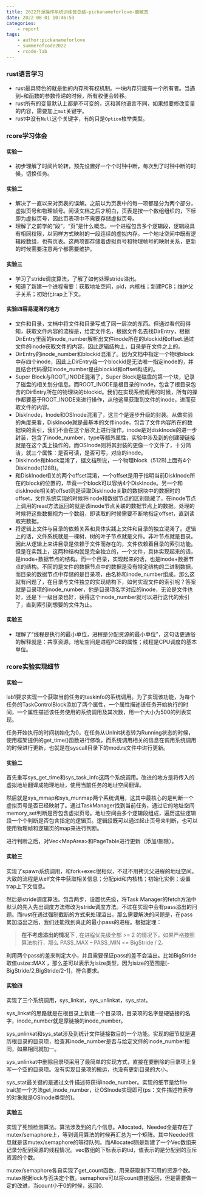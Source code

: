 ```yaml
---
title: 2022开源操作系统训练营总结-pickanameforlove-鹿敏宽
date: 2022-08-01 10:46:53
categories:
    - report
tags:
    - author:pickanameforlove
    - summerofcode2022
    - rcode-lab
---
```


<!-- more -->

### rust语言学习

* rust最具特色的就是他的内存所有权机制。一块内存只能有一个所有者。当遇到```=```和函数的参数传递的时候，所有权便会转移。
* rust所有的变量默认上都是不可变的，这和其他语言不同，如果想要修改变量的内容，需要加上```mut```关键字。
* rust中没有```Null```这个关键字，有的只是```Option```枚举类型。



### rcore学习体会

#### 实验一

* 初步理解了时间片轮转，预先设置好一个个时钟中断，每次到了时钟中断的时候，切换任务。

#### 实验二

* 解决了一直以来对页表的误解。之前以为页表中的每一项都是分为两个部分，虚拟页号和物理帧号。阅读文档之后才明白，页表是按一个数组组织的，下标即为虚拟页号，因此页表项中不需要存储虚拟页号。
* 理解了之前学的“段”，“页”是什么概念。一个进程包含多个逻辑段，逻辑段具有相同权限，以同样方式映射的一段连续的虚拟内存。一个地址空间中既有逻辑段数组，也有页表。这两项都存储着虚拟页号和物理帧号的映射关系，更新的时候需要注意两个都需要维护。

#### 实验三

* 学习了stride调度算法，了解了如何处理stride溢出。
* 知道了新建一个进程需要：获取地址空间，pid，内核栈；新建PCB；维护父子关系；初始化trap上下文。

#### 实验四容易混淆的地方

- 文件和目录，文档中将文件和目录写成了同一层次的东西。但通过看代码得知，获取文件内容的流程是，给定文件名，根据文件名去找DirEntry，根据DirEntry里面的inode\_number解析出文件inode所在的blockid和offset.通过文件的inode获取文件的内容。因此逻辑结构上，目录是在文件之上的。
- DirEntry的inode\_number和blockid混淆了。因为文档中指定一个物理block中存四个inode，因此上DirEntry给一个blockid是无法唯一指定inode的，并且结合代码得知inode\_number是由blockid和offset构成的。
- Super Block与ROOT\_INODE混淆了，Super Block是磁盘的第一个块，记录了磁盘的相关划分信息。而ROOT\_INODE是根目录的Inode，包含了根目录包含的DirEntry所在的物理块的blockid。我们在实现系统调用的时候，所有的操作都要基于ROOT\_INODE来进行操作，从他这里获取到文件的inode，进而获取文件的内容。
- DiskInode，Inode和OSInode混淆了，这三个是逐步升级的封装。从做实验的角度来看，DiskInode就是最基本的文件inode，包含了文件内容所在的数据块的索引，我们不会在这个层次上进行操作。inode是对diskInode的进一步封装，包含了inode\_number，type等额外属性，实验中涉及到的创建硬链接就是在这个类上操作的。而OSInode则将其封装的更像一个文件了，十分简洁，就三个属性：是否可读，是否可写，对应的inode。
- DiskInode和block混淆了，据文档所说，一个物理block（512B)上面有4个DiskInode(128B)。
- 和DiskInode相关的两个offset混淆，一个offset是用于指明当前DiskInode所在的block的位置的，毕竟一个block可以容纳4个DiskInode。另一个和diskInode相关的offset则是读取DiskInode关联的数据块中的数据时的offset，文件系统实现的时候将inode和数据节点的区别隐藏了，在inode节点上调用的read方法返回的就是该inode节点关联的数据节点上的数据。处理的时候将这些数据视为一个数组，即读取的时候需要不断地指定offset，直到读取完数据。
- 将逻辑上文件与目录的依赖关系和具体实践上文件和目录的独立混淆了。逻辑上的话，文件系统就是一棵树，树的叶子节点就是文件。非叶节点就是目录。因此从逻辑上来讲目录是依赖于文件而存在的，文件依赖着目录的索引功能。但是在实践上，这两种结构就是完全独立的，一个文件，具体实现起来的话，是inode+数据节点的结构。而一个目录，实现起来的话，也是inode+数据节点的结构。不同的是文件的数据节点中的数据是没有特定结构的二进制数据，而目录的数据节点中存储的是目录项，由名称和inode\_number组成。那么这就有问题了，在目录与文件独立的实现结构下，如何实现文件的索引呢？答案就是目录项的inode\_number，他是目录项名字对应的inode，无论是文件也好，还是下一级目录也好，获得这个inode\_number就可以进行迭代的索引了，直到索引到想要的文件为止。

#### 实验五

* 理解了“线程是执行的最小单位，进程是分配资源的最小单位”，这句话更通俗的解释就是：共享资源，地址空间是进程PCB的属性；线程是CPU调度的基本单位。

### rcore实验实现细节

#### 实验一

lab1要求实现一个获取当前任务的taskinfo的系统调用。为了实现该功能，为每个任务的TaskControlBlock添加了两个属性，一个属性描述该任务开始执行的时间，一个属性描述该任务使用的系统调用及其次数，用一个大小为500的列表实现。

任务开始执行的时间初始化为0，在任务从UnInit状态转为Running状态的时候，使用框架提供的get\_time()函数进行修改。而系统调用相关的信息在调用系统调用的时候进行更新，也就是在syscall目录下的mod.rs文件中进行更新。

#### 实验二

首先重写sys\_get\_time和sys\_task\_info这两个系统调用。改进的地方是将传入的虚拟地址翻译成物理地址，使用当前任务的地址空间翻译。

然后就是sys\_mmap和sys\_munmap两个系统调用，这其中最核心的是判断一个虚拟页号是否已经映射了。通过TaskManager找到当前任务，通过它的地址空间memory\_set判断是否包含虚拟页号。地址空间由多个逻辑段组成，遍历这些逻辑段一个个判断是否包含指定的逻辑页。逻辑段既可以通过起止页号来判断，也可以使用物理帧和逻辑页的map来进行判断。

进行判断之后，对Vec\<MapArea\>和PageTable进行更新（添加/删除）。

#### 实验三

实现了spawn系统调用，和fork+exec很相似，不过不用拷贝父进程的地址空间。大致的流程是从elf文件中获取相关信息；分配pid和内核栈；初始化实例；设置trap上下文信息。

然后是stride调度算法。包含两步，设置优先级，将Task Manager的fetch方法中默认的先入先出调度方法修改为stride调度方法。不过在实现中会有pass溢出的问题。而rust在通过强制截断的方式来处理溢出。那么需要解决的问题是，在pass累加溢出之后，我们还能找到真正的最小pass的进程。根据定理：

> **在不考虑溢出的情况下** , 在进程优先级全部 >= 2 的情况下，如果严格按照算法执行，那么 PASS\_MAX – PASS\_MIN <= BigStride / 2。

利用两个pass的差来判定大小，并且需要保证pass的差不会溢出。比如BigStride取值usize::MAX ，那么差可以表示为isize类型，因为isize的范围是[-BigStride/2,BigStride/2-1]，符合要求。

#### 实验四

实现了三个系统调用，sys\_linkat，sys\_unlinkat，sys\_stat。

sys\_linkat的思路就是在根目录上新建一个目录项，目录项的名字是硬链接的名字，inode\_number就是原链接的inode\_number。

sys\_unlinkat和sys\_stat涉及到统计文件链接数目的一个功能。实现的细节就是遍历根目录的目录项，检查其inode\_number是否与给定文件的inode\_number相同，如果相同就加一。

sys\_unlinkat中删除目录项采用了最简单的实现方式，直接在要删除的目录项上复写一个空的目录项。没有实现目录项的搬运，也没有更新目录的大小。

sys\_stat最关键的是通过文件描述符获得inode\_number。实现的细节是给file trait加一个方法get\_inode\_number，让OSInode实现即可(ps：文件描述符表存的对象就是OSInode类型的)。

#### 实验五

实现了死锁检测算法。算法涉及到的几个信息。Allocated，Needed全是存在了mutex/semaphore上，等到调用算法的时候再汇总为一个矩阵。其中Needed信息就是该mutex/semaphore的等待队列。而Allocated则是新建了一个Vec数组来记录分配到资源的线程情况。vec数组的下标表示的tid，值表示的是分配到的互斥资源的个数。

mutex/semaphore各自实现了get\_count函数，用来获取剩下可用的资源个数。mutex根据lock与否决定个数。semaphore可以将count直接返回，但是需要做一定的改进，当count小于0的时候，返回0.
